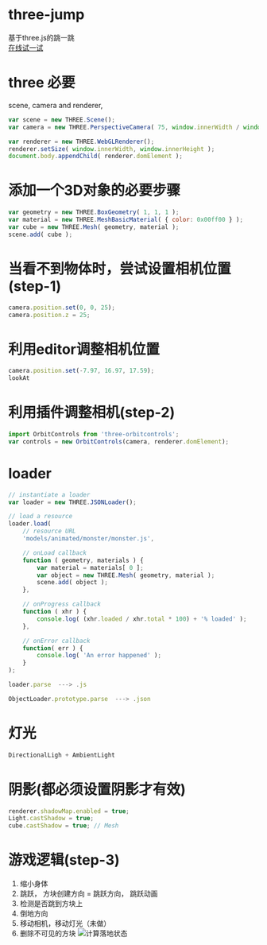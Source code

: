 # three-jump
基于three.js的跳一跳</br>
<a href="https://hb-bobo.github.io/three-jump/"> 在线试一试 </a>

# three 必要
scene, camera and renderer,
```javascript
var scene = new THREE.Scene();
var camera = new THREE.PerspectiveCamera( 75, window.innerWidth / window.innerHeight, 0.1, 1000 );

var renderer = new THREE.WebGLRenderer();
renderer.setSize( window.innerWidth, window.innerHeight );
document.body.appendChild( renderer.domElement );
```

# 添加一个3D对象的必要步骤

```javascript
var geometry = new THREE.BoxGeometry( 1, 1, 1 );
var material = new THREE.MeshBasicMaterial( { color: 0x00ff00 } );
var cube = new THREE.Mesh( geometry, material );
scene.add( cube );
```

# 当看不到物体时，尝试设置相机位置(step-1)

```javascript
camera.position.set(0, 0, 25);
camera.position.z = 25;
```

# 利用editor调整相机位置

```javascript
camera.position.set(-7.97, 16.97, 17.59);
lookAt
```

# 利用插件调整相机(step-2)
```javascript
import OrbitControls from 'three-orbitcontrols';
var controls = new OrbitControls(camera, renderer.domElement);
```


# loader
```javascript
// instantiate a loader
var loader = new THREE.JSONLoader();

// load a resource
loader.load(
	// resource URL
	'models/animated/monster/monster.js',

	// onLoad callback
	function ( geometry, materials ) {
		var material = materials[ 0 ];
		var object = new THREE.Mesh( geometry, material );
		scene.add( object );
	},

	// onProgress callback
	function ( xhr ) {
		console.log( (xhr.loaded / xhr.total * 100) + '% loaded' );
	},

	// onError callback
	function( err ) {
		console.log( 'An error happened' );
	}
);

loader.parse  ---> .js

ObjectLoader.prototype.parse  ---> .json
```

# 灯光

```javascript
DirectionalLigh + AmbientLight
```



# 阴影(都必须设置阴影才有效)
```javascript
renderer.shadowMap.enabled = true;
Light.castShadow = true;
cube.castShadow = true; // Mesh
```


# 游戏逻辑(step-3)
 1. 缩小身体
 2. 跳跃， 方块创建方向 = 跳跃方向， 跳跃动画
 3. 检测是否跳到方块上
 4. 倒地方向
 5. 移动相机，移动灯光（未做）
 6. 删除不可见的方块
![计算落地状态](https://github.com/hb-bobo/three-jump/blob/master/%E8%AE%A1%E7%AE%97%E8%90%BD%E5%9C%B0%E7%8A%B6%E6%80%81.png?raw=true)















